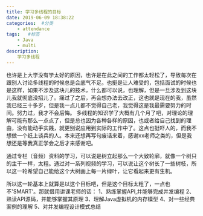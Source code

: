 ```yaml
---
title: 学习多线程的目标
date: 2019-06-09 18:38:22
categories:  #分类
    - attendance
tags:   #标签
    - Java
    - multi
description: 
    学习多线程
---
```


也许是上大学没有学太好的原因，也许是在此之间的工作都太轻松了，导致每次在跟别人讨论多线程的时候总是会底气不足。也挺是让人难受的，包括面试的时候也是这样，如果不涉及这块儿的技术，什么都可以说，也理解，但是一旦涉及到这块儿我就彻底没招儿了。痛过了之后，再会想办法去改正，这也就是现在的我，虽然我已经三十多岁，但是我一点儿都不觉得自己老，我觉得这是我最需要努力的时间。努力过，我才不会后悔。
多线程的知识学了大概有几个月了吧，对理论的理解可能有那么一点点了，但是总也因为各种各样的原因，也或者给自己找到的理由，没有能动手实践，就更别说应用到实际的工作中了。这点也挺吓人的，而我不想做一个纸上谈兵的人。本来还想再写句废话来着，感谢xx老师之类的，但是我想还是等我真正学会之后才来感谢吧。

通过专栏（音频）资料的学习，可以说是树立起那么一个大致轮廓，就像一个树只的主干一样，太粗。通过对一系列视频的学习，可以说让这个树长了一些树枝，所以这一轮希望自己能给这个大树画上每一片绿叶，让它看起来更有生机。

所以这一轮基本上就算是以这个目标吧，但是这个目标太粗了，一点也不'SMART'。那就借用讲课老师的话：
1、熟练掌握API,并能够完成并发编程
2、熟读API源码，并能够掌握其原理
3、理解Java虚拟机的内存模型
4、对一些经典案例的理解
5、对并发编程设计模式总结